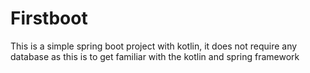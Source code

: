 # Firstboot
This is a simple spring boot project with kotlin, it does not require any database as this is to get familiar with the kotlin and spring framework

